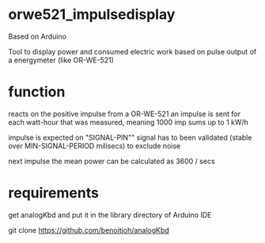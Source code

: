 # orwe521_impulsedisplay

Based on Arduino

Tool to display power and consumed electric work based on pulse output of a energymeter (like OR-WE-521)


# function

reacts on the positive impulse from a OR-WE-521 
an impulse is sent for each watt-hour that was measured, 
meaning 1000 imp sums up to 1 kW/h

impulse is expected on "SIGNAL-PIN"" signal has to been validated (stable over MIN-SIGNAL-PERIOD milisecs)
to exclude noise

next impulse the mean power can be calculated as 3600 / secs


# requirements

get analogKbd and put it in the library directory of Arduino IDE

git clone https://github.com/benoitjoh/analogKbd 

